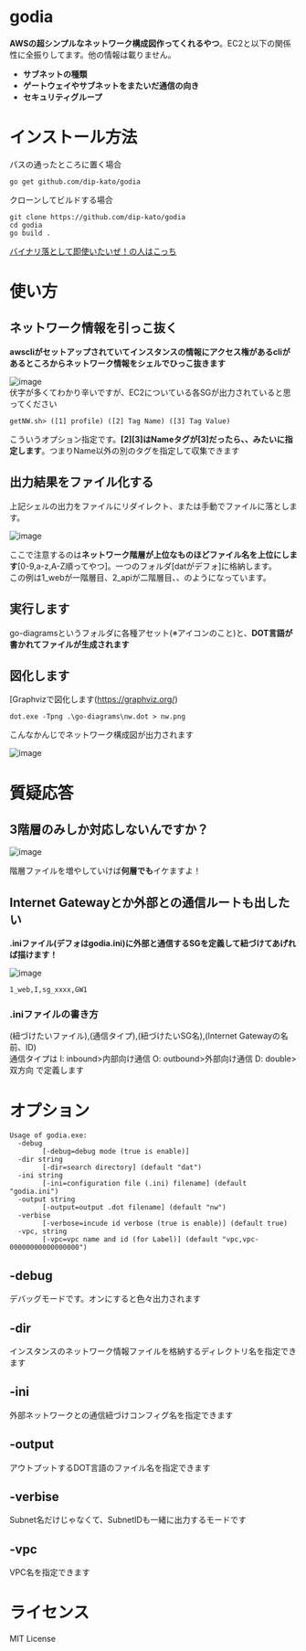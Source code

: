 # godia

**AWSの超シンプルなネットワーク構成図作ってくれるやつ**。EC2と以下の関係性に全振りしてます。他の情報は載りません。

- **サブネットの種類**
- **ゲートウェイやサブネットをまたいだ通信の向き**
- **セキュリティグループ**

# インストール方法

パスの通ったところに置く場合

```
go get github.com/dip-kato/godia
```

クローンしてビルドする場合

```
git clone https://github.com/dip-kato/godia
cd godia
go build .
```

[バイナリ落として即使いたいぜ！の人はこっち](https://github.com/dip-kato/godia/releases)

# 使い方

## ネットワーク情報を引っこ抜く

**awscliがセットアップされていてインスタンスの情報にアクセス権があるcliがあるところからネットワーク情報をシェルでひっこ抜きます**

![image](https://user-images.githubusercontent.com/95202883/143992948-d95b3f33-6ead-463f-b426-86cd002d7324.png)
<br>
伏字が多くてわかり辛いですが、EC2についている各SGが出力されていると思ってください

```
getNW.sh> ([1] profile) ([2] Tag Name) ([3] Tag Value)
```

こういうオプション指定です。**[2][3]はNameタグが[3]だったら、、みたいに指定します**。つまりName以外の別のタグを指定して収集できます

## 出力結果をファイル化する

上記シェルの出力をファイルにリダイレクト、または手動でファイルに落とします。<br>

![image](https://user-images.githubusercontent.com/95202883/143993303-c99217fb-8085-48fd-a8f9-c8090d1508df.png)

ここで注意するのは**ネットワーク階層が上位なものほどファイル名を上位にします**[0-9,a-z,A-Z順ってやつ]。一つのフォルダ[datがデフォ]に格納します。<br>
この例は1_webが一階層目、2_apiが二階層目、、のようになっています。<br>

## 実行します

go-diagramsというフォルダに各種アセット(※アイコンのこと)と、**DOT言語が書かれてファイルが生成されます**<br>

## 図化します

[Graphvizで図化します(https://graphviz.org/)

```
dot.exe -Tpng .\go-diagrams\nw.dot > nw.png
```

こんなかんじでネットワーク構成図が出力されます

![image](https://user-images.githubusercontent.com/95202883/143993526-91f5bf28-bd91-46f2-bb09-bb8e67efd280.png)

# 質疑応答
## 3階層のみしか対応しないんですか？

![image](https://user-images.githubusercontent.com/95202883/143993593-30ba60d8-83a6-4552-9439-8f84463057cf.png)

階層ファイルを増やしていけば**何層でも**イケますよ！

## Internet Gatewayとか外部との通信ルートも出したい

**.iniファイル(デフォはgodia.ini)に外部と通信するSGを定義して紐づけてあげれば描けます！**

![image](https://user-images.githubusercontent.com/95202883/143993727-81264698-fdfa-492e-9aaf-322dd45d70b1.png)

```
1_web,I,sg_xxxx,GW1
```

### .iniファイルの書き方

(紐づけたいファイル),(通信タイプ),(紐づけたいSG名),(Internet Gatewayの名前、ID)<br>
通信タイプは I: inbound>内部向け通信 O: outbound>外部向け通信 D: double>双方向 で定義します<br>

# オプション

```
Usage of godia.exe:
  -debug
        [-debug=debug mode (true is enable)]
  -dir string
        [-dir=search directory] (default "dat")
  -ini string
        [-ini=configuration file (.ini) filename] (default "godia.ini")
  -output string
        [-output=output .dot filename] (default "nw")
  -verbise
        [-verbose=incude id verbose (true is enable)] (default true)
  -vpc, string
        [-vpc=vpc name and id (for Label)] (default "vpc,vpc-00000000000000000")
```

## -debug

デバッグモードです。オンにすると色々出力されます

## -dir
インスタンスのネットワーク情報ファイルを格納するディレクトリ名を指定できます

## -ini

外部ネットワークとの通信紐づけコンフィグ名を指定できます

## -output

アウトプットするDOT言語のファイル名を指定できます

## -verbise

Subnet名だけじゃなくて、SubnetIDも一緒に出力するモードです

## -vpc

VPC名を指定できます

# ライセンス
MIT License
